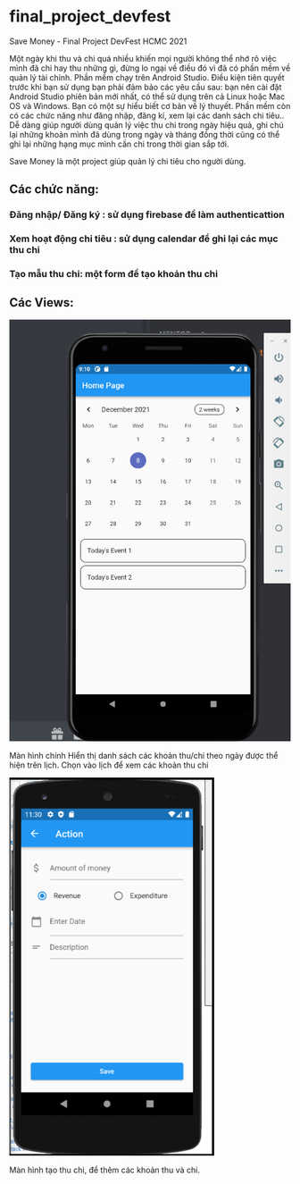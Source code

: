 # final_project_devfest

Save Money - Final Project DevFest HCMC 2021

Một ngày khi thu và chi quá nhiều khiến mọi người không thể nhớ rõ việc mình đã chi hay thu những gì, 
đừng lo ngại về điều đó vì đã có phần mềm về quản lý tài chính.
Phần mềm chạy trên Android Studio. 
Điều kiện tiên quyết trước khi bạn sử dụng 
bạn phải đảm bảo các yêu cầu sau:
bạn nên cài đặt Android Studio phiên bản mới nhất, 
có thể sử dụng trên cả Linux hoặc Mac OS và Windows.
Bạn có một sự hiểu biết cơ bản về lý thuyết.
Phần mềm còn có các chức năng như đăng nhập, đăng kí, xem lại các danh sách chi tiêu..
Dễ dàng giúp người dùng quản lý việc thu chi trong ngày hiệu quả, 
ghi chú lại những khoản mình đã dùng trong ngày và tháng đồng thời 
cũng có thể ghi lại những hạng mục mình cần chi trong thời gian sắp tới.

Save Money là một project giúp quản lý chi tiêu cho người dùng. 
## Các chức năng:
### Đăng nhập/ Đăng ký : sử dụng firebase để làm authenticattion
### Xem hoạt động chi tiêu : sử dụng calendar để ghi lại các mục thu chi
### Tạo mẫu thu chi: một form để tạo khoản thu chi

## 
## Các Views:
![img.png](img.png)

Màn hình chính Hiển thị danh sách các khoản thu/chi theo ngày được thể hiện trên lịch. Chọn vào lịch để xem các khoản thu chi

![img_1.png](img_1.png)

Màn hình tạo thu chi, để thêm các khoản thu và chi.